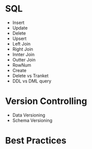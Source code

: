 # SQL 
- Insert
- Update 
- Delete 
- Upsert
- Left Join
- Right Join
- Innter Join
- Outter Join
- RowNum
- Create 
- Delete vs Tranket
- DDL vs DML query 



# Version Controlling 
- Data Versioning
- Schema Versioning

# Best Practices

